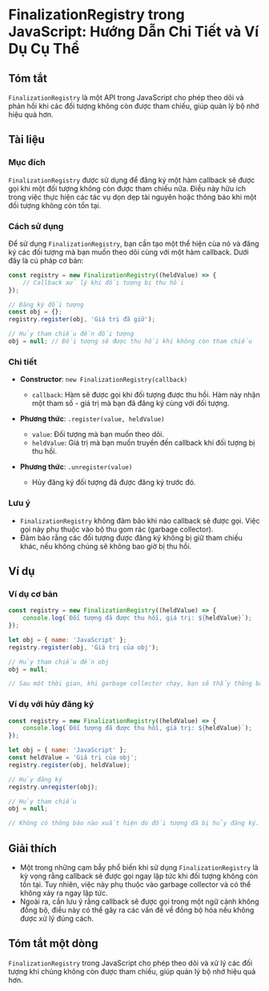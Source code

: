 <!--
Meta Description: # FinalizationRegistry trong JavaScript: Hướng Dẫn Chi Tiết và Ví Dụ Cụ Thể ## Tóm tắt `FinalizationRegistry` là một API trong JavaScript cho phép the...
Meta Keywords: đối, tượng, được, không, obj
-->

# FinalizationRegistry trong JavaScript: Hướng Dẫn Chi Tiết và Ví Dụ Cụ Thể

## Tóm tắt
`FinalizationRegistry` là một API trong JavaScript cho phép theo dõi và phản hồi khi các đối tượng không còn được tham chiếu, giúp quản lý bộ nhớ hiệu quả hơn.

## Tài liệu

### Mục đích
`FinalizationRegistry` được sử dụng để đăng ký một hàm callback sẽ được gọi khi một đối tượng không còn được tham chiếu nữa. Điều này hữu ích trong việc thực hiện các tác vụ dọn dẹp tài nguyên hoặc thông báo khi một đối tượng không còn tồn tại.

### Cách sử dụng
Để sử dụng `FinalizationRegistry`, bạn cần tạo một thể hiện của nó và đăng ký các đối tượng mà bạn muốn theo dõi cùng với một hàm callback. Dưới đây là cú pháp cơ bản:

```javascript
const registry = new FinalizationRegistry((heldValue) => {
    // Callback xử lý khi đối tượng bị thu hồi
});

// Đăng ký đối tượng
const obj = {};
registry.register(obj, 'Giá trị đã giữ');

// Hủy tham chiếu đến đối tượng
obj = null; // Đối tượng sẽ được thu hồi khi không còn tham chiếu
```

### Chi tiết
- **Constructor**: `new FinalizationRegistry(callback)`
  - `callback`: Hàm sẽ được gọi khi đối tượng được thu hồi. Hàm này nhận một tham số - giá trị mà bạn đã đăng ký cùng với đối tượng.
  
- **Phương thức**: `.register(value, heldValue)`
  - `value`: Đối tượng mà bạn muốn theo dõi.
  - `heldValue`: Giá trị mà bạn muốn truyền đến callback khi đối tượng bị thu hồi.

- **Phương thức**: `.unregister(value)`
  - Hủy đăng ký đối tượng đã được đăng ký trước đó.

### Lưu ý
- `FinalizationRegistry` không đảm bảo khi nào callback sẽ được gọi. Việc gọi này phụ thuộc vào bộ thu gom rác (garbage collector).
- Đảm bảo rằng các đối tượng được đăng ký không bị giữ tham chiếu khác, nếu không chúng sẽ không bao giờ bị thu hồi.

## Ví dụ

### Ví dụ cơ bản
```javascript
const registry = new FinalizationRegistry((heldValue) => {
    console.log(`Đối tượng đã được thu hồi, giá trị: ${heldValue}`);
});

let obj = { name: 'JavaScript' };
registry.register(obj, 'Giá trị của obj');

// Hủy tham chiếu đến obj
obj = null;

// Sau một thời gian, khi garbage collector chạy, bạn sẽ thấy thông báo trong console.
```

### Ví dụ với hủy đăng ký
```javascript
const registry = new FinalizationRegistry((heldValue) => {
    console.log(`Đối tượng đã được thu hồi, giá trị: ${heldValue}`);
});

let obj = { name: 'JavaScript' };
const heldValue = 'Giá trị của obj';
registry.register(obj, heldValue);

// Hủy đăng ký
registry.unregister(obj);

// Hủy tham chiếu
obj = null;

// Không có thông báo nào xuất hiện do đối tượng đã bị hủy đăng ký.
```

## Giải thích
- Một trong những cạm bẫy phổ biến khi sử dụng `FinalizationRegistry` là kỳ vọng rằng callback sẽ được gọi ngay lập tức khi đối tượng không còn tồn tại. Tuy nhiên, việc này phụ thuộc vào garbage collector và có thể không xảy ra ngay lập tức.
- Ngoài ra, cần lưu ý rằng callback sẽ được gọi trong một ngữ cảnh không đồng bộ, điều này có thể gây ra các vấn đề về đồng bộ hóa nếu không được xử lý đúng cách.

## Tóm tắt một dòng
`FinalizationRegistry` trong JavaScript cho phép theo dõi và xử lý các đối tượng khi chúng không còn được tham chiếu, giúp quản lý bộ nhớ hiệu quả hơn.